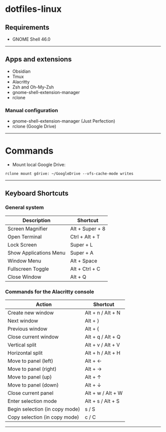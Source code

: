 # dotfiles-linux

## Requirements

- GNOME Shell 46.0
___
## Apps and extensions

- Obsidian
- Tmux
- Alacritty
- Zsh and Oh-My-Zsh
- gnome-shell-extension-manager
- rclone

### Manual configuration
- gnome-shell-extension-manager (Just Perfection)
- rclone (Google Drive)
___
# Commands
- Mount local Google Drive:
```commandline
rclone mount gdrive: ~/GoogleDrive --vfs-cache-mode writes
```
___
## Keyboard Shortcuts

### General system

| **Description**        | **Shortcut**    |
|------------------------|-----------------|
| Screen Magnifier       | Alt + Super + 8 |
| Open Terminal          | Ctrl + Alt + T  |
| Lock Screen            | Super + L       |
| Show Applications Menu | Super + A       |
| Window Menu            | Alt + Space     |
| Fullscreen Toggle      | Alt + Ctrl + C  |
| Close Window           | Alt + Q         |

### Commands for the Alacritty console
| **Action**                     | **Shortcut**           |
|---------------------------------|------------------------|
| Create new window               | Alt + n / Alt + N      |
| Next window                     | Alt + }                |
| Previous window                 | Alt + {                |
| Close current window            | Alt + q / Alt + Q      |
| Vertical split                   | Alt + v / Alt + V      |
| Horizontal split                 | Alt + h / Alt + H      |
| Move to panel (left)             | Alt + ←                |
| Move to panel (right)            | Alt + →                |
| Move to panel (up)               | Alt + ↑                |
| Move to panel (down)             | Alt + ↓                |
| Close current panel              | Alt + w / Alt + W      |
| Enter selection mode             | Alt + s / Alt + S      |
| Begin selection (in copy mode)   | s / S                  |
| Copy selection (in copy mode)    | c / C                  |
___
